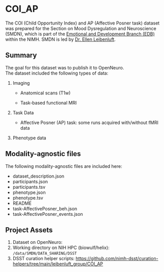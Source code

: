 # COI_AP
The COI (Child Opportunity Index) and AP (Affective Posner task) dataset was prepared for the Section on Mood Dysregulation and Neuroscience (SMDN), which is part of the [Emotional and Development Branch (EDB)](https://www.nimh.nih.gov/research/research-conducted-at-nimh/research-areas/clinics-and-labs/edb) within the NIMH. SMDN is led by [Dr. Ellen Leibenluft](https://www.nimh.nih.gov/research/research-conducted-at-nimh/principal-investigators/ellen-leibenluft).

## Summary
The goal for this dataset was to publish it to OpenNeuro.  
The dataset included the following types of data:

1. Imaging

   - Anatomical scans (T1w)

   - Task-based functional MRI

2. Task Data

   - Affective Posner (AP) task: some runs acquired with/without fMRI data

3. Phenotype data

## Modality-agnostic files
The following modality-agnostic files are included here:
* dataset_description.json
* participants.json
* participants.tsv
* phenotype.json
* phenotype.tsv
* README
* task-AffectivePosner_beh.json
* task-AffectivePosner_events.json

## Project Assets
1. Dataset on OpenNeuro: 
2. Working directory on NIH HPC (biowulf/helix): `/data/SMDN/DATA_SHARING/DSST`
3. DSST curation helper scripts: https://github.com/nimh-dsst/curation-helpers/tree/main/leibenluft_group/COI_AP
